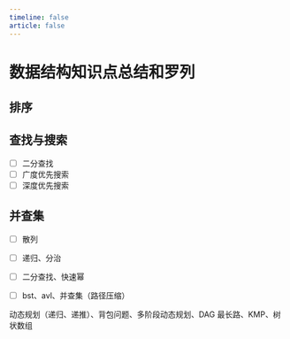 ```yaml
---
timeline: false
article: false
---
```


# 数据结构知识点总结和罗列

## 排序

## 查找与搜索

- [ ] 二分查找
- [ ] 广度优先搜索
- [ ] 深度优先搜索

## 并查集

- [ ] 散列
- [ ] 递归、分治
- [ ] 二分查找、快速幂
- [ ] bst、avl、并查集（路径压缩）



动态规划（递归、递推）、背包问题、多阶段动态规划、DAG 最长路、KMP、树状数组